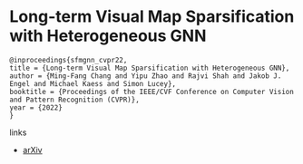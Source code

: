 # Long-term Visual Map Sparsification with Heterogeneous GNN

```
@inproceedings{sfmgnn_cvpr22,
title = {Long-term Visual Map Sparsification with Heterogeneous GNN},
author = {Ming-Fang Chang and Yipu Zhao and Rajvi Shah and Jakob J. Engel and Michael Kaess and Simon Lucey},
booktitle = {Proceedings of the IEEE/CVF Conference on Computer Vision and Pattern Recognition (CVPR)},
year = {2022}
}
```

links
- [arXiv](https://arxiv.org/abs/2203.15182)
